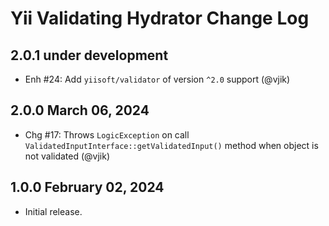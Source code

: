 # Yii Validating Hydrator Change Log

## 2.0.1 under development

- Enh #24: Add `yiisoft/validator` of version `^2.0` support (@vjik)

## 2.0.0 March 06, 2024

- Chg #17: Throws `LogicException` on call `ValidatedInputInterface::getValidatedInput()` method when object is not
  validated (@vjik)

## 1.0.0 February 02, 2024

- Initial release.
